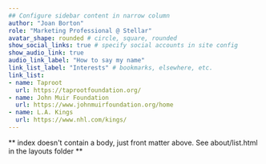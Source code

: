 ```yaml
---
## Configure sidebar content in narrow column
author: "Joan Borton"
role: "Marketing Professional @ Stellar"
avatar_shape: rounded # circle, square, rounded
show_social_links: true # specify social accounts in site config
show_audio_link: true
audio_link_label: "How to say my name"
link_list_label: "Interests" # bookmarks, elsewhere, etc.
link_list:
- name: Taproot
  url: https://taprootfoundation.org/
- name: John Muir Foundation
  url: https://www.johnmuirfoundation.org/home
- name: L.A. Kings
  url: https://www.nhl.com/kings/
---
```


** index doesn't contain a body, just front matter above.
See about/list.html in the layouts folder **
